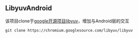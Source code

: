 ## LibyuvAndroid

该项目clone于[google开源项目libyuv](https://chromium.googlesource.com/libyuv/libyuv/)，增加与Android层的交互

```
git clone https://chromium.googlesource.com/libyuv/libyuv
```
